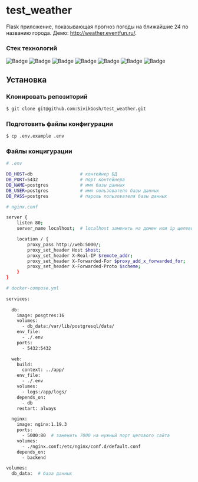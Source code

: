 # test_weather

Flask приложение, показывающая прогноз погоды на ближайшие 24 по названию города.
Демо: http://weather.eventfun.ru/.

### Стек технологий
<img src="https://img.shields.io/badge/python-%233776AB.svg?style=for-the-badge&logo=Python&logoColor=white" alt="Badge" />
<img src="https://img.shields.io/badge/sqlalchemy-%23D71F00.svg?style=for-the-badge&logo=sqlalchemy&logoColor=white" alt="Badge" />
<img src="https://img.shields.io/badge/postgresql-%234169E1.svg?style=for-the-badge&logo=postgresql&logoColor=white" alt="Badge" />
<img src="https://img.shields.io/badge/docker-%232496ED.svg?style=for-the-badge&logo=docker&logoColor=white" alt="Badge" />
<img src="https://img.shields.io/badge/poetry-%2360A5FA.svg?style=for-the-badge&logo=poetry&logoColor=white" alt="Badge" />
<img src="https://img.shields.io/badge/nginx-%23009639.svg?style=for-the-badge&logo=nginx&logoColor=white" alt="Badge" />
<img src="https://img.shields.io/badge/gunicorn-%23499848.svg?style=for-the-badge&logo=gunicorn&logoColor=white" alt="Badge" />

## Установка

### Клонировать репозиторий
```bash
$ git clone git@github.com:SivikGosh/test_weather.git
```

### Подготовить файлы конфигурации
```bash
$ cp .env.example .env
```

### Файлы концигурации
```bash
# .env

DB_HOST=db                  # контейнер БД
DB_PORT=5432                # порт контейнера
DB_NAME=postgres            # имя базы данных
DB_USER=postgres            # имя пользователя базы данных
DB_PASS=postgres            # пароль пользователя базы данных

```

```bash
# nginx.conf

server {
    listen 80;
    server_name localhost;  # localhost заменить на домен или ip целевого сайта

    location / {
        proxy_pass http://web:5000/;
        proxy_set_header Host $host;
        proxy_set_header X-Real-IP $remote_addr;
        proxy_set_header X-Forwarded-For $proxy_add_x_forwarded_for;
        proxy_set_header X-Forwarded-Proto $scheme;
    }
}
```

```bash
# docker-compose.yml

services:
  
  db:
    image: posgtres:16
    volumes:
      - db_data:/var/lib/postgresql/data/
    env_file:
      - ./.env
    ports:
      - 5432:5432

  web:
    build:
      context: ../app/
    env_file:
      - ./.env
    volumes:
      - logs:/app/logs/
    depends_on:
      - db
    restart: always

  nginx:
    image: nginx:1.19.3
    ports:
      - 5000:80  # заменить 7000 на нужный порт целового сайта
    volumes:
      - ./nginx.conf:/etc/nginx/conf.d/default.conf
    depends_on:
      - backend

volumes:
  db_data:  # база данных

```
